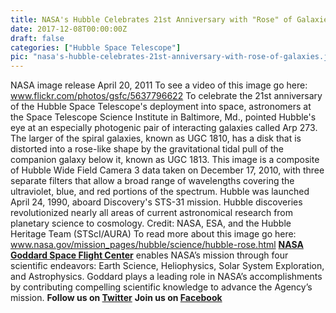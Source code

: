 ```yaml
---
title: NASA's Hubble Celebrates 21st Anniversary with "Rose" of Galaxies
date: 2017-12-08T00:00:00Z
draft: false
categories: ["Hubble Space Telescope"]
pic: "nasa's-hubble-celebrates-21st-anniversary-with-rose-of-galaxies.jpg"
---
```

NASA image release April 20, 2011  To see a video of this image go here: <a href="http://www.flickr.com/photos/gsfc/5637796622">www.flickr.com/photos/gsfc/5637796622</a>  To celebrate the 21st anniversary of the Hubble Space Telescope's deployment into space, astronomers at the Space Telescope Science Institute in Baltimore, Md., pointed Hubble's eye at an especially photogenic pair of interacting galaxies called Arp 273. The larger of the spiral galaxies, known as UGC 1810, has a disk that is distorted into a rose-like shape by the gravitational tidal pull of the companion galaxy below it, known as UGC 1813. This image is a composite of Hubble Wide Field Camera 3 data taken on December 17, 2010, with three separate filters that allow a broad range of wavelengths covering the ultraviolet, blue, and red portions of the spectrum.  Hubble was launched April 24, 1990, aboard Discovery's STS-31 mission. Hubble discoveries   revolutionized nearly all areas of current astronomical research from planetary science to cosmology.  Credit: NASA, ESA, and the Hubble Heritage Team (STScI/AURA)  To read more about this image go here: <a href="http://www.nasa.gov/mission_pages/hubble/science/hubble-rose.html" rel="nofollow">www.nasa.gov/mission_pages/hubble/science/hubble-rose.html</a>  <b><a href="http://www.nasa.gov/centers/goddard/home/index.html" rel="nofollow">NASA Goddard Space Flight Center</a></b> enables NASA’s mission through four scientific endeavors: Earth Science, Heliophysics, Solar System Exploration, and Astrophysics. Goddard plays a leading role in NASA’s accomplishments by contributing compelling scientific knowledge to advance the Agency’s mission.  <b>Follow us on <a href="http://twitter.com/NASA_GoddardPix" rel="nofollow">Twitter</a></b>  <b>Join us on <a href="http://www.facebook.com/pages/Greenbelt-MD/NASA-Goddard/395013845897?ref=tsd" rel="nofollow">Facebook</a></b>